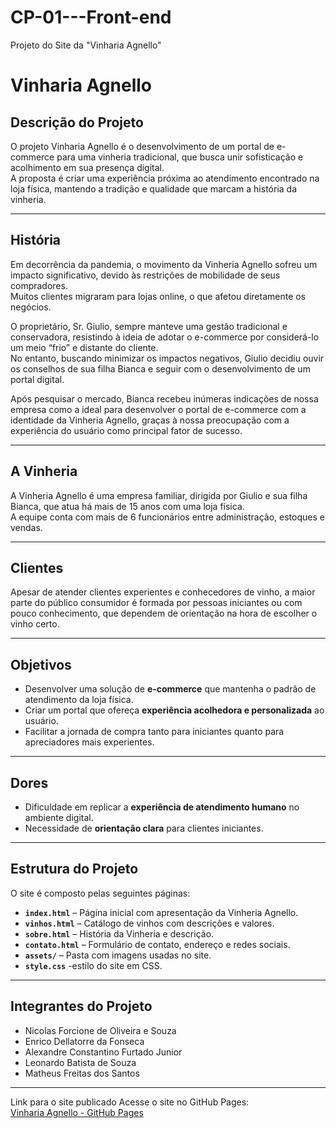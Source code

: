 # CP-01---Front-end
Projeto do Site da "Vinharia Agnello"

# Vinharia Agnello

## Descrição do Projeto
O projeto Vinharia Agnello é o desenvolvimento de um portal de e-commerce para uma vinheria tradicional, que busca unir sofisticação e acolhimento em sua presença digital.  
A proposta é criar uma experiência próxima ao atendimento encontrado na loja física, mantendo a tradição e qualidade que marcam a história da vinheria.

---

## História
Em decorrência da pandemia, o movimento da Vinheria Agnello sofreu um impacto significativo, devido às restrições de mobilidade de seus compradores.  
Muitos clientes migraram para lojas online, o que afetou diretamente os negócios.  

O proprietário, Sr. Giulio, sempre manteve uma gestão tradicional e conservadora, resistindo à ideia de adotar o e-commerce por considerá-lo um meio “frio” e distante do cliente.  
No entanto, buscando minimizar os impactos negativos, Giulio decidiu ouvir os conselhos de sua filha Bianca e seguir com o desenvolvimento de um portal digital.

Após pesquisar o mercado, Bianca recebeu inúmeras indicações de nossa empresa como a ideal para desenvolver o portal de e-commerce com a identidade da Vinheria Agnello, graças à nossa preocupação com a experiência do usuário como principal fator de sucesso.

---

## A Vinheria
A Vinheria Agnello é uma empresa familiar, dirigida por Giulio e sua filha Bianca, que atua há mais de 15 anos com uma loja física.  
A equipe conta com mais de 6 funcionários entre administração, estoques e vendas.

---

## Clientes
Apesar de atender clientes experientes e conhecedores de vinho, a maior parte do público consumidor é formada por pessoas iniciantes ou com pouco conhecimento, que dependem de orientação na hora de escolher o vinho certo.

---

## Objetivos
- Desenvolver uma solução de **e-commerce** que mantenha o padrão de atendimento da loja física.  
- Criar um portal que ofereça **experiência acolhedora e personalizada** ao usuário.  
- Facilitar a jornada de compra tanto para iniciantes quanto para apreciadores mais experientes.

---

## Dores
- Dificuldade em replicar a **experiência de atendimento humano** no ambiente digital.  
- Necessidade de **orientação clara** para clientes iniciantes.   

---

## Estrutura do Projeto
O site é composto pelas seguintes páginas:

- **`index.html`** – Página inicial com apresentação da Vinheria Agnello.  
- **`vinhos.html`** – Catálogo de vinhos com descrições e valores.  
- **`sobre.html`** – História da Vinheria e descrição.  
- **`contato.html`** – Formulário de contato, endereço e redes sociais.  
- **`assets/`** – Pasta com imagens usadas no site.
- **`style.css`** -estilo do site em CSS.

---

## Integrantes do Projeto
- Nicolas Forcione de Oliveira e Souza 
- Enrico Dellatorre da Fonseca
- Alexandre Constantino Furtado Junior
- Leonardo Batista de Souza
- Matheus Freitas dos Santos

---

 Link para o site publicado
Acesse o site no GitHub Pages:  
[Vinharia Agnello - GitHub Pages](https://github.com/Nicolas-reach/CP-01---Front-end.git)